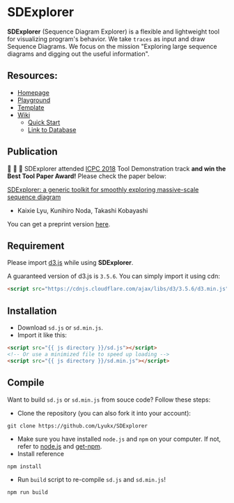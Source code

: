# SDExplorer
**SDExplorer** (Sequence Diagram Explorer) is a flexible and lightweight tool for visualizing program's behavior. We take `traces` as input and draw Sequence Diagrams. We focus on the mission "Exploring large sequence diagrams and digging out the useful information".

## Resources:
- [Homepage](https://lyukx.github.io/SDExplorer/)
- [Playground](https://lyukx.github.io/SDExplorer/playground.html)
- [Template](https://github.com/Lyukx/template-of-SDExplorer)
- [Wiki](https://github.com/Lyukx/SDExplorer/wiki)
  - [Quick Start](https://github.com/Lyukx/SDExplorer/wiki/Quick-Start)
  - [Link to Database](https://github.com/Lyukx/SDExplorer/wiki/Link-to-Database)

## Publication
🎉 🎉 🎉
SDExplorer attended [ICPC 2018](https://conf.researchr.org/home/icpc-2018) Tool Demonstration track **and win the Best Tool Paper Award!** Please check the paper below:

[SDExplorer: a generic toolkit for smoothly exploring massive-scale sequence diagram](https://conf.researchr.org/event/icpc-2018/icpc-2018-tool-demonstration-sdexplorer-a-generic-toolkit-for-smoothly-exploring-massive-scale-sequence-diagram)

- Kaixie Lyu, Kunihiro Noda, Takashi Kobayashi


You can get a preprint version [here](https://lyukx.github.io/SDExplorer/paper/SDExplorer_paper.pdf).

## Requirement
Please import [d3.js](https://d3js.org/) while using **SDExplorer**.

A guaranteed version of d3.js is `3.5.6`. You can simply import it using cdn:
```html
<script src="https://cdnjs.cloudflare.com/ajax/libs/d3/3.5.6/d3.min.js"></script>
```

## Installation
 - Download `sd.js` or `sd.min.js`.
 - Import it like this:
 ``` html
<script src="{{ js directory }}/sd.js"></script>
<!-- Or use a minimized file to speed up loading -->
<script src="{{ js directory }}/sd.min.js"></script>
 ```

## Compile
Want to build `sd.js` or `sd.min.js` from souce code? Follow these steps:
 - Clone the repository (you can also fork it into your account):
```
git clone https://github.com/Lyukx/SDExplorer
```
 - Make sure you have installed `node.js` and `npm` on your computer. If not, refer to [node.js](https://nodejs.org/en/) and [get-npm](https://www.npmjs.com/get-npm).
 - Install reference
```
npm install
```
 - Run `build` script to re-compile `sd.js` and `sd.min.js`!
```
npm run build
```
